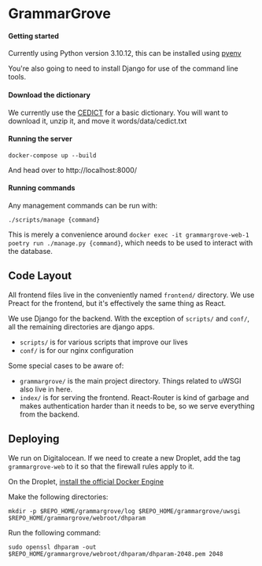# GrammarGrove

#### Getting started

Currently using Python version 3.10.12, this can be installed using [pyenv](https://github.com/pyenv/pyenv)

You're also going to need to install Django for use of the command line tools.

#### Download the dictionary

We currently use the [CEDICT](https://www.mdbg.net/chinese/dictionary?page=cedict) for a basic dictionary. You will want to download it, unzip it, and move it words/data/cedict.txt

#### Running the server

```
docker-compose up --build
```

And head over to http://localhost:8000/

#### Running commands

Any management commands can be run with:

```
./scripts/manage {command}
```

This is merely a convenience around `docker exec -it grammargrove-web-1 poetry run ./manage.py {command}`, which needs to be used to interact with the database.

## Code Layout

All frontend files live in the conveniently named `frontend/` directory. We use Preact for the frontend, but it's effectively the same thing as React.

We use Django for the backend. With the exception of `scripts/` and `conf/`, all the remaining directories are django apps.
- `scripts/` is for various scripts that improve our lives
- `conf/` is for our nginx configuration

Some special cases to be aware of:
- `grammargrove/` is the main project directory. Things related to uWSGI also live in here.
- `index/` is for serving the frontend. React-Router is kind of garbage and makes authentication harder than it needs to be, so we serve everything from the backend.

## Deploying

We run on Digitalocean. If we need to create a new Droplet, add the tag `grammargrove-web` to it so that the firewall rules apply to it.

On the Droplet, [install the official Docker Engine](https://docs.docker.com/engine/install/ubuntu/)

Make the following directories:
```
mkdir -p $REPO_HOME/grammargrove/log $REPO_HOME/grammargrove/uwsgi $REPO_HOME/grammargrove/webroot/dhparam
```

Run the following command:
```
sudo openssl dhparam -out $REPO_HOME/grammargrove/webroot/dhparam/dhparam-2048.pem 2048
```
